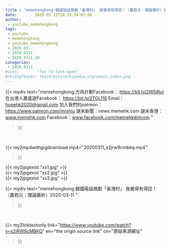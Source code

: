 ```yaml
---
title : "memehongkong:韓國瑜話規劃「香港村」 我覺得有得諗！〈蕭若元：理論蕭析〉2020-03-11 "
date:        2020-03-11T20:39:34-07:00
author:
 - youtube_memehongkong
tags:
 - youtube
 - memehongkong
 - youtube_memehongkong
 - 2020_03
 - 2020_0311
 - 2020_0311_20
categories:
 - 2020_0311
#icon:        "fas fa-lock-open"
#resImgTeaser: teaserpics/wikipedia.org/emacs-jokes.png
---
```


{{< mydiv text="memehongkong:方舟計劃Facebook： https://bit.ly/2W5lRuI 在台港人蕭遙遊Facebook： https://bit.ly/2TGL116 Email：hopehk2020@gmail.com  加入我們的patreon：https://www.patreon.com/mrshiu 謎米新聞：news.memehk.com 謎米香港： www.memehk.com Facebook：www.facebook.com/memehkdotcom "
>}}
<br>


{{< my2mp4withjpgdownload mp4="20200311_x2jrw9cmbkq.mp4"
>}}

{{< my2jpgexist "xx1.jpg" >}}<br>
{{< my2jpgexist "xx2.jpg" >}}<br>
{{< my2jpgexist "xx3.jpg" >}}<br>



{{< mydiv text="memehongkong:韓國瑜話規劃「香港村」 我覺得有得諗！〈蕭若元：理論蕭析〉2020-03-11 "
>}}
<br>

{{< my2linktextonly link="https://www.youtube.com/watch?v=x2jRW9cMBKQ"
en="the origin source link" cn="原始來源網址"
>}}


<br>

